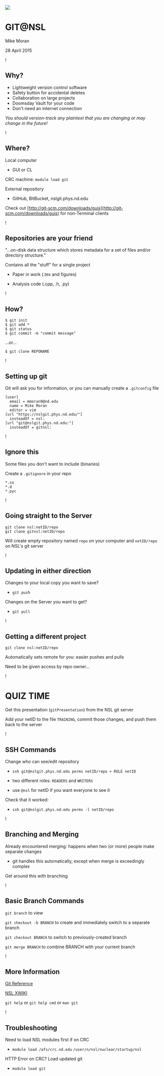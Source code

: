 ![](./Images/gitLogo.png)
# GIT@NSL

Mike Moran

28 April 2015

!

## Why?

- Lightweight version control software
- Safety button for accidental deletes
- Collaboration on large projects
- Doomsday Vault for your code
- Don't need an internet connection

*You should version-track any plaintext that you are changing or may change in the future!*

!

## Where?

Local computer

- GUI or CL

CRC machine: `module load git`

External repository

- GitHub, BitBucket, nslgit.phys.nd.edu

Check out [http://git-scm.com/downloads/guis](http://git-scm.com/downloads/guis) for non-Terminal clients

!

## Repositories are your friend

"...on-disk data structure which stores metadata for a set of files and/or directory structure."

Contains all the "stuff" for a single project

- Paper in work (.tex and figures)

- Analysis code (.cpp, .h, .py)

!

## How?

```
$ git init
$ git add *
$ git status
$ git commit -m "commit message"
```
...or...

```
$ git clone REPONAME
```

!

## Setting up git

Git will ask you for information, or you can manually create a `.gitconfig` file

```
[user]
  email = mmoran9@nd.edu
  name = Mike Moran
  editor = vim
[url "https://nslgit.phys.nd.edu/"]
  insteadOf = nsl:
[url "git@nslgit.phys.nd.edu:"]
  insteadOf = gitnsl:
```

!

## Ignore this

Some files you don't want to include (binaries)

Create a `.gitignore` in your repo

```
*.so
*.d
*.pyc
```

!

## Going straight to the Server

```
git clone nsl:netID/repo
git clone gitnsl:netID/repo
```

Will create empty repository named `repo` on your computer and `netID/repo` on NSL's git server


!

## Updating in either direction

Changes to your local copy you want to save?

- `git push`

Changes on the Server you want to get?

- `git pull`

!

## Getting a different project

```
git clone nsl:netID/repo
```

Automatically sets remote for you: easier pushes and pulls

Need to be given access by repo owner...

!

# QUIZ TIME

Get this presentation (`gitPresentation`) from the NSL git server

Add your netID to the file `TRAINING`, commit those changes, and push them back to the server

!

## SSH Commands

Change who can see/edit repository

- `ssh git@nslgit.phys.nd.edu perms netID/repo + ROLE netID`

- two different roles: `READERS` and `WRITERS`

- use `@nsl` for netID if you want everyone to see it

Check that it worked:

- `ssh git@nslgit.phys.nd.edu perms -l netID/repo`

!

## Branching and Merging

Already encountered merging: happens when two (or more) people make separate changes

- git handles this automatically, except when merge is exceedingly complex

Get around this with branching

!

## Basic Branch Commands

`git branch` to view

`git checkout -b BRANCH` to create and immediately switch to a separate branch

`git checkout BRANCH` to switch to previously-created branch

`git merge BRANCH` to combine BRANCH with your current branch

!

## More Information

[Git Reference](http://gitref.org)

[NSL XWIKI](https://xwiki.phys.nd.edu/bin/view/Computing+Information/Using+the+NSL+Git+Server)

`git help` or `git help cmd` or `man git`

!

## Troubleshooting

Need to load NSL modules first if on CRC

* `module load /afs/crc.nd.edu`
  `/user/n/nsl/nuclear/startup/nsl`

HTTP Error on CRC? Load updated git

* `module load git`
